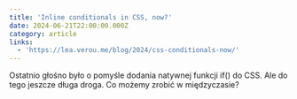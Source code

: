 ```yaml
---
title: 'Inline conditionals in CSS, now?'
date: 2024-06-21T22:00:00.000Z
category: article
links:
  - 'https://lea.verou.me/blog/2024/css-conditionals-now/'
---
```


Ostatnio głośno było o pomyśle dodania natywnej funkcji if() do CSS. Ale do tego jeszcze długa droga. Co możemy zrobić w międzyczasie?
